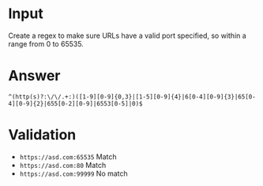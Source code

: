 # Input

Create a regex to make sure URLs have a valid port specified, so within a range from 0 to 65535.

# Answer

```
^(http(s)?:\/\/.+:)([1-9][0-9]{0,3}|[1-5][0-9]{4}|6[0-4][0-9]{3}|65[0-4][0-9]{2}|655[0-2][0-9]|6553[0-5]|0)$
```

# Validation

- `https://asd.com:65535` Match
- `https://asd.com:80` Match
- `https://asd.com:99999` No match
